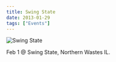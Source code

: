 ```yaml
---
title: Swing State
date: 2013-01-29
tags: ["Events"]
---
```


![Swing State](/rm_ation/images/2013-02-01.jpg)

Feb 1 @ Swing State, Northern Wastes IL.
